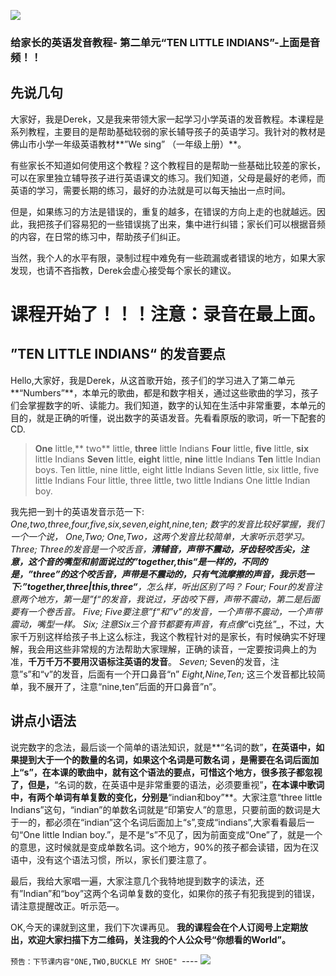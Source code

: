 ![][image-1]
### 给家长的英语发音教程- 第二单元“TEN LITTLE INDIANS”-上面是音频！！
## 先说几句
大家好，我是Derek，又是我来带领大家一起学习小学英语的发音教程。本课程是系列教程，主要目的是帮助基础较弱的家长辅导孩子的英语学习。我针对的教材是佛山市小学一年级英语教材**”We sing” （一年级上册）**。

有些家长不知道如何使用这个教程？这个教程目的是帮助一些基础比较差的家长，可以在家里独立辅导孩子进行英语课文的练习。我们知道，父母是最好的老师，而英语的学习，需要长期的练习，最好的办法就是可以每天抽出一点时间。

但是，如果练习的方法是错误的，重复的越多，在错误的方向上走的也就越远。因此，我把孩子们容易犯的一些错误挑了出来，集中进行纠错；家长们可以根据音频的内容，在日常的练习中，帮助孩子们纠正。

当然，我个人的水平有限，录制过程中难免有一些疏漏或者错误的地方，如果大家发现，也请不吝指教，Derek会虚心接受每个家长的建议。

# 课程开始了！！！注意：录音在最上面。
## ”TEN LITTLE INDIANS“ 的发音要点
Hello,大家好，我是Derek，从这首歌开始，孩子们的学习进入了第二单元**“Numbers”**，本单元的歌曲，都是和数字相关，通过这些歌曲的学习，孩子们会掌握数字的听、读能力。我们知道，数字的认知在生活中非常重要，本单元的目的，就是正确的听懂，说出数字的英语发音。先看看原版的歌词，听一下配套的CD.
> **One** little,** two** little, **three** little Indians
> **Four** little, **five** little, **six** little Indians
> **Seven** little, **eight** little, **nine** little Indians
> **Ten** little Indian boys.
> Ten little, nine little, eight little Indians
> Seven little, six little, five little Indians
> Four little, three little, two little Indians
> One little Indian boy.

我先把一到十的英语发音示范一下: _One,two,three,four,five,six,seven,eight,nine,ten;
数字的发音比较好掌握，我们一个一个说，
_One,Two;_
One,Two，这两个发音比较简单，大家听示范学习。
_Three;_
Three的发音是一个咬舌音，**清辅音，声带不震动，牙齿轻咬舌尖，注意，这个音的嘴型和前面说过的”together,this“是一样的，**不同的是，”three”的这个咬舌音，声带是不震动的，只有气流摩擦的声音，我示范一下:**”together,three|this,three“**，怎么样，听出区别了吗？
_Four;_
Four的发音注意两个地方，第一是”f“的发音，我说过，牙齿咬下唇，声带不震动，第二是后面要有一个卷舌音。
_Five;_
Five要注意”f“和”v”的发音，一个声带不震动，一个声带震动，嘴型一样。
_Six;_
注意Six三个音节都要有声音，有点像_“ci克丝”_，不过，大家千万别这样给孩子书上这么标注，我这个教程针对的是家长，有时候确实不好理解，我会用这些非常规的方法帮助大家理解，正确的读音，一定要按词典上的为准，**千万千万不要用汉语标注英语的发音**。
_Seven;_
Seven的发音，注意”s”和“v”的发音，后面有一个开口鼻音“n”
_Eight,Nine,Ten;_
这三个发音都比较简单，我不展开了，注意“nine,ten”后面的开口鼻音”n”。

## 讲点小语法
说完数字的念法，最后谈一个简单的语法知识，就是**“名词的数”**，在英语中，如果提到大于一个的数量的名词，如果这个名词是可数名词 ，是需要在名词后面加上“s”，在本课的歌曲中，就有这个语法的要点，可惜这个地方，很多孩子都忽视了，但是，**“名词的数，在英语中是非常重要的语法，必须要重视”**，在本课中歌词中，有两个单词有单复数的变化，分别是**“indian和boy”**。大家注意“three little Indians”这句，“indian”的单数名词就是“印第安人”的意思，只要前面的数词是大于一的，都必须在“indian”这个名词后面加上“s”,变成“indians”,大家看看最后一句“One little Indian boy.”，是不是“s”不见了，因为前面变成“One”了，就是一个的意思，这时候就是变成单数名词。这个地方，90%的孩子都会读错，因为在汉语中，没有这个语法习惯，所以，家长们要注意了。

最后，我给大家唱一遍，大家注意几个我特地提到数字的读法，还有”Indian”和“boy”这两个名词单复数的变化，如果你的孩子有犯我提到的错误，请注意提醒改正。听示范—。

OK,今天的课就到这里，我们下次课再见。
**我的课程会在个人订阅号上定期放出，欢迎大家扫描下方二维码，关注我的个人公众号“你想看的World”。**

`预告：下节课内容"ONE,TWO,BUCKLE MY SHOE"
`---- 
![][image-2]





[image-1]:	http://upload-images.jianshu.io/upload_images/3342594-bf44fe257fd68238.png?imageMogr2/auto-orient/strip%7CimageView2/2/w/1240
[image-2]:	http://upload-images.jianshu.io/upload_images/3342594-3759a74f0143c9f1.jpeg?imageMogr2/auto-orient/strip%7CimageView2/2/w/1240
